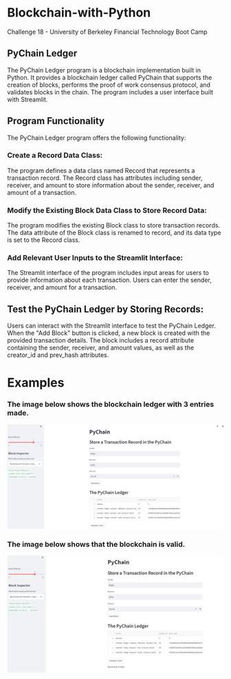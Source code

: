 # Blockchain-with-Python
Challenge 18 - University of Berkeley Financial Technology Boot Camp
## PyChain Ledger
The PyChain Ledger program is a blockchain implementation built in Python. It provides a blockchain ledger called PyChain that supports the creation of blocks, performs the proof of work consensus protocol, and validates blocks in the chain. The program includes a user interface built with Streamlit.

## Program Functionality
The PyChain Ledger program offers the following functionality:

### Create a Record Data Class: 
The program defines a data class named Record that represents a transaction record. The Record class has attributes including sender, receiver, and amount to store information about the sender, receiver, and amount of a transaction.

### Modify the Existing Block Data Class to Store Record Data: 
The program modifies the existing Block class to store transaction records. The data attribute of the Block class is renamed to record, and its data type is set to the Record class.

### Add Relevant User Inputs to the Streamlit Interface: 
The Streamlit interface of the program includes input areas for users to provide information about each transaction. Users can enter the sender, receiver, and amount for a transaction.

## Test the PyChain Ledger by Storing Records: 
Users can interact with the Streamlit interface to test the PyChain Ledger. When the "Add Block" button is clicked, a new block is created with the provided transaction details. The block includes a record attribute containing the sender, receiver, and amount values, as well as the creator_id and prev_hash attributes.

# Examples

### The image below shows the blockchain ledger with 3 entries made.
<img src="pictures/example.jpg"/>

### The image below shows that the blockchain is valid.
<img src="pictures/validation.jpg"/>
